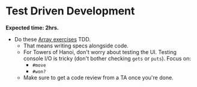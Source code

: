 # Test Driven Development

**Expected time: 2hrs.**

* Do these [Array exercises][array-exercises] TDD.
    * That means writing specs alongside code.
    * For Towers of Hanoi, don't worry about testing the UI. Testing
      console I/O is tricky (don't bother checking `gets` or `puts`). Focus on:
        * `#move`
        * `#won?`
    * Make sure to get a code review from a TA once you're done.

[array-exercises]: tdd-array-exercises.md
[rspec-doc]: https://www.relishapp.com/rspec/rspec-mocks/docs/message-expectations
